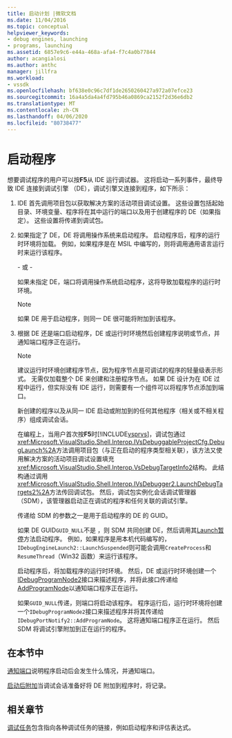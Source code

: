 ```yaml
---
title: 启动计划 |微软文档
ms.date: 11/04/2016
ms.topic: conceptual
helpviewer_keywords:
- debug engines, launching
- programs, launching
ms.assetid: 6857e9c6-e44a-468a-afa4-f7c4a0b77844
author: acangialosi
ms.author: anthc
manager: jillfra
ms.workload:
- vssdk
ms.openlocfilehash: bf638e0c96c7df1de2650260427a972a07efce23
ms.sourcegitcommit: 16a4a5da4a4fd795b46a0869ca2152f2d36e6db2
ms.translationtype: MT
ms.contentlocale: zh-CN
ms.lasthandoff: 04/06/2020
ms.locfileid: "80738477"
---
```

# <a name="launch-a-program"></a>启动程序
想要调试程序的用户可以按**F5**从 IDE 运行调试器。 这将启动一系列事件，最终导致 IDE 连接到调试引擎 （DE），调试引擎又连接到程序，如下所示：

1. IDE 首先调用项目包以获取解决方案的活动项目调试设置。 这些设置包括起始目录、环境变量、程序将在其中运行的端口以及用于创建程序的 DE（如果指定）。 这些设置将传递到调试包。

2. 如果指定了 DE，DE 将调用操作系统来启动程序。 启动程序后，程序的运行时环境将加载。 例如，如果程序是在 MSIL 中编写的，则将调用通用语言运行时来运行该程序。

    \- 或 -

    如果未指定 DE，端口将调用操作系统启动程序，这将导致加载程序的运行时环境。

   > [!NOTE]
   > 如果 DE 用于启动程序，则同一 DE 很可能将附加到该程序。

3. 根据 DE 还是端口启动程序，DE 或运行时环境然后创建程序说明或节点，并通知端口程序正在运行。

   > [!NOTE]
   > 建议运行时环境创建程序节点，因为程序节点是可调试的程序的轻量级表示形式。 无需仅加载整个 DE 来创建和注册程序节点。 如果 DE 设计为在 IDE 过程中运行，但实际没有 IDE 运行，则需要有一个组件可以将程序节点添加到端口。

   新创建的程序以及从同一 IDE 启动或附加到的任何其他程序（相关或不相关程序）组成调试会话。

   在编程上，当用户首次按**F5**时[!INCLUDE[vsprvs](../../code-quality/includes/vsprvs_md.md)]，调试包通过<xref:Microsoft.VisualStudio.Shell.Interop.IVsDebuggableProjectCfg.DebugLaunch%2A>方法调用项目包（与正在启动的程序类型相关联），该方法又使用解决方案的活动项目调试设置填充<xref:Microsoft.VisualStudio.Shell.Interop.VsDebugTargetInfo2>结构。 此结构通过调用<xref:Microsoft.VisualStudio.Shell.Interop.IVsDebugger2.LaunchDebugTargets2%2A>方法传回调试包。 然后，调试包实例化会话调试管理器 （SDM），该管理器启动正在调试的程序和任何关联的调试引擎。

   传递给 SDM 的参数之一是用于启动程序的 DE 的 GUID。

   如果 DE GUID`GUID_NULL`不是 ，则 SDM 共同创建 DE，然后调用其[Launch暂停](../../extensibility/debugger/reference/idebugenginelaunch2-launchsuspended.md)方法启动程序。 例如，如果程序是用本机代码编写的，`IDebugEngineLaunch2::LaunchSuspended`则可能会调用`CreateProcess`和`ResumeThread`（Win32 函数）来运行该程序。

   启动程序后，将加载程序的运行时环境。 然后，DE 或运行时环境创建一个[IDebugProgramNode2](../../extensibility/debugger/reference/idebugprogramnode2.md)接口来描述程序，并将此接口传递给[AddProgramNode](../../extensibility/debugger/reference/idebugportnotify2-addprogramnode.md)以通知端口程序正在运行。

   如果`GUID_NULL`传递，则端口将启动该程序。 程序运行后，运行时环境将创建一个`IDebugProgramNode2`接口来描述程序并将其传递给`IDebugPortNotify2::AddProgramNode`。 这将通知端口程序正在运行。 然后 SDM 将调试引擎附加到正在运行的程序。

## <a name="in-this-section"></a>在本节中
 [通知端口](../../extensibility/debugger/notifying-the-port.md)说明程序启动后会发生什么情况，并通知端口。

 [启动后附加](../../extensibility/debugger/attaching-after-a-launch.md)当调试会话准备好将 DE 附加到程序时，将记录。

## <a name="related-sections"></a>相关章节
 [调试任务](../../extensibility/debugger/debugging-tasks.md)包含指向各种调试任务的链接，例如启动程序和评估表达式。
